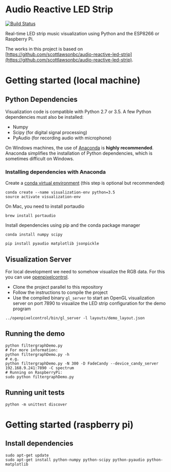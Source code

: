 # Audio Reactive LED Strip

[![Build Status](https://travis-ci.org/segfault16/audio-reactive-led-strip.svg?branch=develop)](https://travis-ci.org/segfault16/audio-reactive-led-strip)

Real-time LED strip music visualization using Python and the ESP8266 or Raspberry Pi.

The works in this project is based on [https://github.com/scottlawsonbc/audio-reactive-led-strip](https://github.com/scottlawsonbc/audio-reactive-led-strip).

# Getting started (local machine)

## Python Dependencies
Visualization code is compatible with Python 2.7 or 3.5. A few Python dependencies must also be installed:
- Numpy
- Scipy (for digital signal processing)
- PyAudio (for recording audio with microphone)

On Windows machines, the use of [Anaconda](https://www.continuum.io/downloads) is **highly recommended**. Anaconda simplifies the installation of Python dependencies, which is sometimes difficult on Windows.

### Installing dependencies with Anaconda
Create a [conda virtual environment](http://conda.pydata.org/docs/using/envs.html) (this step is optional but recommended)
```
conda create --name visualization-env python=3.5
source activate visualization-env
```
On Mac, you need to install portaudio
```
brew install portaudio
```

Install dependencies using pip and the conda package manager
```
conda install numpy scipy

pip install pyaudio matplotlib jsonpickle
```

## Visualization Server

For local development we need to somehow visualize the RGB data.
For this you can use [openpixelcontrol](https://github.com/zestyping/openpixelcontrol).

- Clone the project parallel to this repository
- Follow the instructions to compile the project
- Use the compiled binary `gl_server` to start an OpenGL visualization server on port 7890 to visualize the LED strip configuration for the demo program

```
../openpixelcontrol/bin/gl_server -l layouts/demo_layout.json
```

## Running the demo

```
python filtergraphDemo.py
# For more information:
python filtergraphDemo.py -h
# e.g.
python filtergraphDemo.py -N 300 -D FadeCandy --device_candy_server 192.168.9.241:7890 -C spectrum
# Running on RaspberryPi:
sudo python filtergraphDemo.py
```

## Running unit tests

```
python -m unittest discover
```

# Getting started (raspberry pi)

## Install dependencies
```
sudo apt-get update
sudo apt-get install python-numpy python-scipy python-pyaudio python-matplotlib
```
